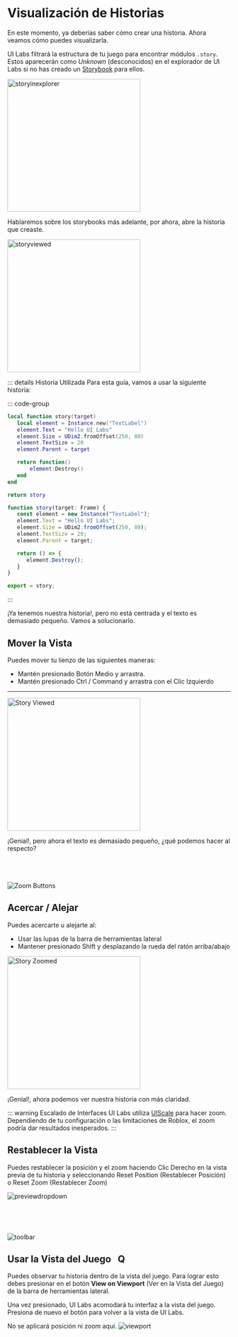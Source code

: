 # Visualización de Historias

En este momento, ya deberías saber cómo crear una historia. Ahora veamos cómo puedes visualizarla.

UI Labs filtrará la estructura de tu juego para encontrar módulos `.story`. Estos aparecerán como *Unknown* (desconocidos) en el explorador de UI Labs si no has creado un [Storybook](/es/docs/storybooks.md) para ellos.

<img class="image-label" src="/docs/plugin/visualize/storyinexplorer.png" alt="storyinexplorer" width="300"/>

Hablaremos sobre los storybooks más adelante, por ahora, abre la historia que creaste.

<img class="image-label" src="/docs/plugin/visualize/storyviewed.png" alt="storyviewed" width="300"/>

::: details Historia Utilizada
Para esta guía, vamos a usar la siguiente historia:

::: code-group
```lua [Luau]
local function story(target)
   local element = Instance.new("TextLabel")
   element.Text = "Hello UI Labs"
   element.Size = UDim2.fromOffset(250, 80)
   element.TextSize = 20
   element.Parent = target

   return function()
	   element:Destroy()
   end
end

return story
```

```ts [Roblox-TS]
function story(target: Frame) {
   const element = new Instance("TextLabel");
   element.Text = "Hello UI Labs";
   element.Size = UDim2.fromOffset(250, 80); 
   element.TextSize = 20;
   element.Parent = target;

   return () => {
      element.Destroy();
   }
}

export = story;
```

:::

¡Ya tenemos nuestra historia!, pero no está centrada y el texto es demasiado pequeño. Vamos a solucionarlo.

## Mover la Vista

Puedes mover tu lienzo de las siguientes maneras:
   
- Mantén presionado <span class="item-description">Botón Medio</span> y arrastra.<br/>
- Mantén presionado <span class="item-description">Ctrl / Command</span> y arrastra con el <span class="item-description">Clic Izquierdo</span>

---

<img class="image-label" src="/docs/plugin/visualize/storymoved.png" alt="Story Viewed" width="300" />

¡Genial!, pero ahora el texto es demasiado pequeño, ¿qué podemos hacer al respecto?

<div class="image-tip-holder" style="padding-top: 53px;">
   <div style="position: relative;">
      <img class="image-label" src="/docs/plugin/toolbar.png" alt="Zoom Buttons">
      <div class="zoom-selector" />
   </div>
</div>

## Acercar / Alejar
<div class="side-img-text">
Puedes acercarte u alejarte al:

-  Usar las lupas de la barra de herramientas lateral
-  Mantener presionado <span class="item-description">Shift</span> y desplazando la rueda del ratón arriba/abajo

<img class="image-label" src="/docs/plugin/visualize/storyzoomed.png" alt="Story Zoomed" width="300"/>

</div>

¡Genial!, ahora podemos ver nuestra historia con más claridad.

::: warning Escalado de Interfaces
   UI Labs utiliza [UIScale](https://create.roblox.com/docs/reference/engine/classes/UIScale) para hacer zoom.<br/>
   Dependiendo de tu configuración o las limitaciones de Roblox, el zoom podría dar resultados inesperados.
:::

## Restablecer la Vista

Puedes restablecer la posición y el zoom haciendo <span class="item-description">Clic Derecho</span> en la vista previa de tu historia y seleccionando <span class="button-reference">Reset Position</span> <span class="tiphelp">(Restablecer Posición)</span> o <span class="button-reference">Reset Zoom</span> <span class="tiphelp">(Restablecer Zoom)</span>

<div style="position: relative; display: inline-block;">
   <img class="image-label" src="/docs/plugin/previewdropdown.png" alt="previewdropdown">
   <div class="resetview-selector" />
</div>
 

<div class="image-tip-holder" style="padding-top: 75px;">
   <div style="position: relative;" >
      <img class="image-label" src="/docs/plugin/toolbar.png" alt="toolbar">
      <div class="viewport-selector" />
   </div>
</div>

## Usar la Vista del Juego &nbsp; <span class="item-description">Q</span>

<div class="side-img-text">
Puedes observar tu historia dentro de la vista del juego.
Para lograr esto debes presionar en el botón <b>View on Viewport</b> <span class="tiphelp">(Ver en la Vista del Juego)</span> de la barra de herramientas lateral.

Una vez presionado, UI Labs acomodará tu interfaz a la vista del juego. Presiona de nuevo el botón para volver a la vista de UI Labs.

<span class="tiphelp">No se aplicará posición ni zoom aquí.</span>
<img class="image-label" src="/docs/plugin/visualize/inviewport.png" alt="viewport" />
</div>